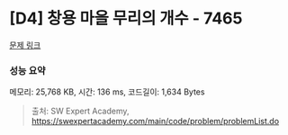 # [D4] 창용 마을 무리의 개수 - 7465 

[문제 링크](https://swexpertacademy.com/main/code/problem/problemDetail.do?contestProbId=AWngfZVa9XwDFAQU) 

### 성능 요약

메모리: 25,768 KB, 시간: 136 ms, 코드길이: 1,634 Bytes



> 출처: SW Expert Academy, https://swexpertacademy.com/main/code/problem/problemList.do